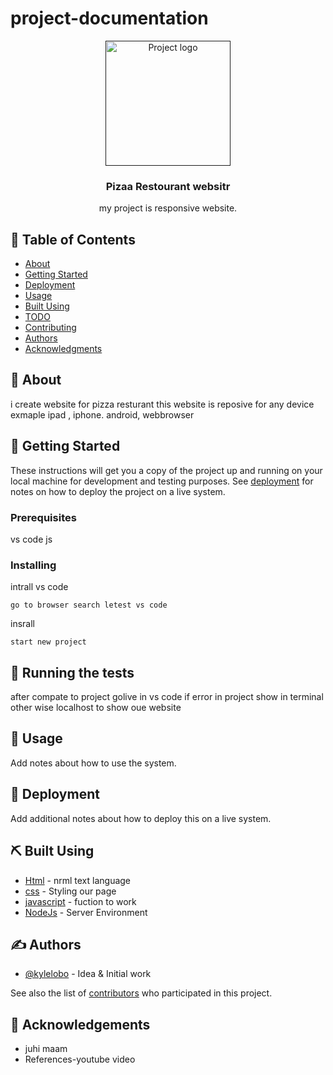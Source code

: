 # project-documentation

<p align="center">
  <a href="" rel="noopener">
 <img width=200px height=200px src="https://d1csarkz8obe9u.cloudfront.net/posterpreviews/pizza-logo-template-design-183c12cfbe00ef109c299d864f364e58_screen.jpg?ts=1635756978" alt="Project logo"></a>
</p>

<h3 align="center">Pizaa Restourant websitr</h3>

<!--<div align="center">

  [![Status](https://img.shields.io/badge/status-active-success.svg)]() 
  [![GitHub Issues](https://img.shields.io/github/issues/kylelobo/The-Documentation-Compendium.svg)](https://github.com/kylelobo/The-Documentation-Compendium/issues)
  [![GitHub Pull Requests](https://img.shields.io/github/issues-pr/kylelobo/The-Documentation-Compendium.svg)](https://github.com/kylelobo/The-Documentation-Compendium/pulls)
  [![License](https://img.shields.io/badge/license-MIT-blue.svg)](/LICENSE)

</div>

--->

<p align="center"> my project is responsive website.
    <br> 
</p>

## 📝 Table of Contents
- [About](#about)
- [Getting Started](#getting_started)
- [Deployment](#deployment)
- [Usage](#usage)
- [Built Using](#built_using)
- [TODO](../TODO.md)
- [Contributing](../CONTRIBUTING.md)
- [Authors](#authors)
- [Acknowledgments](#acknowledgement)

## 🧐 About <a name = "about"></a>
i create website for pizza resturant this website is reposive for any device exmaple ipad , iphone. android, webbrowser

## 🏁 Getting Started <a name = "getting_started"></a>
These instructions will get you a copy of the project up and running on your local machine for development and testing purposes. See [deployment](#deployment) for notes on how to deploy the project on a live system.

### Prerequisites
vs code
js

### Installing
intrall vs code

```
go to browser search letest vs code 
```

insrall

```
start new project
```



## 🔧 Running the tests <a name = "tests"></a>
after compate to project golive in vs code if error in project show in terminal other wise localhost to show oue website




## 🎈 Usage <a name="usage"></a>
Add notes about how to use the system.

## 🚀 Deployment <a name = "deployment"></a>
Add additional notes about how to deploy this on a live system.

## ⛏️ Built Using <a name = "built_using"></a>
- [Html](https://www.Html.com/) - nrml text language
- [css](https://css.com/) - Styling our page
- [javascript](https://js.org/) - fuction to work
- [NodeJs](https://nodejs.org/en/) - Server Environment

## ✍️ Authors <a name = "authors"></a>
- [@kylelobo](https://github.com/kylelobo) - Idea & Initial work

See also the list of [contributors](https://github.com/kylelobo/The-Documentation-Compendium/contributors) who participated in this project.

## 🎉 Acknowledgements <a name = "acknowledgement"></a>

- juhi maam
- References-youtube video
